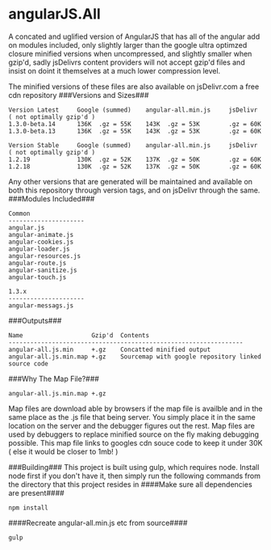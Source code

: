 angularJS.All
=============
A concated and uglified version of AngularJS that has all of the angular add on modules included, only slightly larger than the google ultra optimzed closure minified versions when uncompressed, and slightly smaller when gzip'd, sadly jsDelivrs content providers will not accept gzip'd files and insist on doint it themselves at a much lower compression level. 

The minified versions of these files are also available on jsDelivr.com a free cdn repository 
###Versions and Sizes###
```
Version Latest     Google (summed)    angular-all.min.js     jsDelivr ( not optimally gzip'd )   
1.3.0-beta.14      136K  .gz = 55K    143K  .gz = 53K        .gz = 60K 
1.3.0-beta.13      136K  .gz = 55K    143K  .gz = 53K        .gz = 60K       

Version Stable     Google (summed)    angular-all.min.js     jsDelivr ( not optimally gzip'd )
1.2.19             130K  .gz = 52K    137K  .gz = 50K        .gz = 60K 
1.2.18             130K  .gz = 52K    137K  .gz = 50K        .gz = 60K 
```
Any other versions that are generated will be maintained and available on both this repository through version tags, and on jsDelivr through the same. 
###Modules Included###
``` 
Common
---------------------
angular.js
angular-animate.js
angular-cookies.js
angular-loader.js
angular-resources.js
angular-route.js
angular-sanitize.js
angular-touch.js

1.3.x
---------------------
angular-messags.js

```
###Outputs###
```
Name                   Gzip'd  Contents
-----------------------------------------------------------------
angular-all.js.min     +.gz    Concatted minified output   
angular-all.js.min.map +.gz    Sourcemap with google repository linked source code 
```
###Why The Map File?###
```
angular-all.js.min.map +.gz
```
Map files are download able by browsers if the map file is availble and in the same place as the .js file that being server.  You simply place it in the same location on the server and the debugger figures out the rest. Map files are used by debuggers to replace minified source on the fly making debugging possible.  This map file links to googles cdn souce code to keep it under 30K ( else it would be closer to 1mb! ) 


###Building###
This project is built using gulp, which requires node.  Install node first if you don't have it, then simply run the following commands from the directory that this project resides in 
####Make sure all dependencies are present####
```
npm install
```
####Recreate angular-all.min.js etc from source####
```
gulp
```

